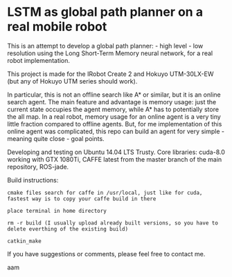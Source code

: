 # LSTM as global path planner on a real mobile robot

This is an attempt to develop a global path planner:
	- high level
	- low resolution
using the Long Short-Term Memory neural network, for a real robot implementation.

This project is made for the IRobot Create 2 and Hokuyo UTM-30LX-EW (but any of Hokuyo UTM series should work).
	
In particular, this is not an offline search like A* or similar, but it is an online search agent.
The main feature and advantage is memory usage: just the current state occupies the agent memory, while A* has to potentially store the all map. 
In a real robot, memory usage for an online agent is a very tiny little fraction compared to offline agents.
But, for me implementation of this online agent was complicated, this repo can build an agent for very simple - meaning quite close - goal points.

Developing and testing on Ubuntu 14.04 LTS Trusty.
Core libraries: cuda-8.0 working with GTX 1080Ti, CAFFE latest from the master branch of the main repository, ROS-jade.

Build instructions:

    cmake files search for caffe in /usr/local, just like for cuda, fastest way is to copy your caffe build in there

    place terminal in home directory

    rm -r build (I usually upload already built versions, so you have to delete everthing of the existing build)

    catkin_make



If you have suggestions or comments, please feel free to contact me.

aam
